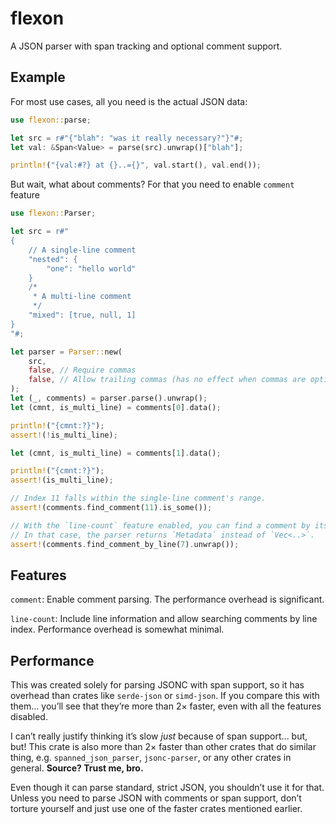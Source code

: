 # flexon
A JSON parser with span tracking and optional comment support.

## Example
For most use cases, all you need is the actual JSON data:
```rs
use flexon::parse;

let src = r#"{"blah": "was it really necessary?"}"#;
let val: &Span<Value> = parse(src).unwrap()["blah"];

println!("{val:#?} at {}..={}", val.start(), val.end());
```
But wait, what about comments? For that you need to enable `comment` feature
```rs
use flexon::Parser;

let src = r#"
{
    // A single-line comment
    "nested": {
        "one": "hello world"
    }
    /*
     * A multi-line comment
     */
    "mixed": [true, null, 1]
}
"#;

let parser = Parser::new(
    src,
    false, // Require commas
    false, // Allow trailing commas (has no effect when commas are optional)
);
let (_, comments) = parser.parse().unwrap();
let (cmnt, is_multi_line) = comments[0].data();

println!("{cmnt:?}");
assert!(!is_multi_line);

let (cmnt, is_multi_line) = comments[1].data();

println!("{cmnt:?}");
assert!(is_multi_line);

// Index 11 falls within the single-line comment's range.
assert!(comments.find_comment(11).is_some());

// With the `line-count` feature enabled, you can find a comment by its line index.
// In that case, the parser returns `Metadata` instead of `Vec<..>`.
assert!(comments.find_comment_by_line(7).unwrap());
```

## Features

`comment`: Enable comment parsing. The performance overhead is significant.

`line-count`: Include line information and allow searching comments by line index. Performance overhead is somewhat minimal.

## Performance
This was created solely for parsing JSONC with span support, so it has overhead than crates like `serde-json` or `simd-json`. If you compare this with them... you’ll see that they’re more than 2× faster, even with all the features disabled.

I can’t really justify thinking it’s slow *just* because of span support... but, but! This crate is also more than 2× faster than other crates that do similar thing, e.g. `spanned_json_parser`, `jsonc-parser`, or any other crates in general. **Source? Trust me, bro.**

Even though it can parse standard, strict JSON, you shouldn’t use it for that. Unless you need to parse JSON with comments or span support, don’t torture yourself and just use one of the faster crates mentioned earlier.
